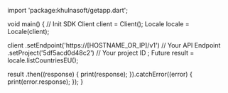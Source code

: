 import 'package:khulnasoft/getapp.dart';

void main() { // Init SDK
  Client client = Client();
  Locale locale = Locale(client);

  client
    .setEndpoint('https://[HOSTNAME_OR_IP]/v1') // Your API Endpoint
    .setProject('5df5acd0d48c2') // Your project ID
  ;
  Future result = locale.listCountriesEU();

  result
    .then((response) {
      print(response);
    }).catchError((error) {
      print(error.response);
  });
}
